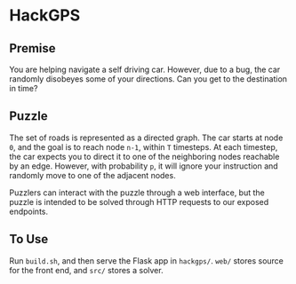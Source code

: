 # HackGPS

## Premise

You are helping navigate a self driving car. However, due to a bug, the car randomly disobeyes some of your directions. Can you get to the destination in time?

## Puzzle

The set of roads is represented as a directed graph. The car starts at node `0`, and the goal is to reach node `n-1`, within `T` timesteps. At each timestep, 
the car expects you to direct it to one of the neighboring nodes reachable by an edge. However, with probability `p`, it will ignore your instruction and randomly
move to one of the adjacent nodes. 

Puzzlers can interact with the puzzle through a web interface, but the puzzle is intended to be solved through HTTP requests to our exposed endpoints.

## To Use

Run `build.sh`, and then serve the Flask app in `hackgps/`. `web/` stores source for the front end, and `src/` stores a solver.
